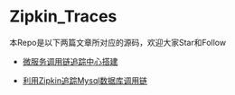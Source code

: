 # Zipkin_Traces

本Repo是以下两篇文章所对应的源码，欢迎大家Star和Follow

- [微服务调用链追踪中心搭建](https://www.jianshu.com/p/da80ea881424)

- [利用Zipkin追踪Mysql数据库调用链]()
